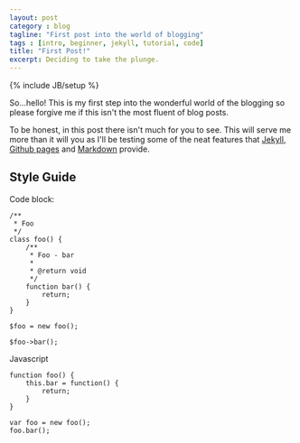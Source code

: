 ```yaml
---
layout: post
category : blog
tagline: "First post into the world of blogging"
tags : [intro, beginner, jekyll, tutorial, code]
title: "First Post!"
excerpt: Deciding to take the plunge.
---
```

{% include JB/setup %}

So...hello! This is my first step into the wonderful world of the blogging so please forgive me if this isn't the most fluent of blog posts.

To be honest, in this post there isn't much for you to see.  This will serve me more than it will you as I'll be testing some of the neat features that [Jekyll](http://jekyllrb.com/), [Github pages](https://pages.github.com/) and [Markdown](https://daringfireball.net/projects/markdown/) provide.

## Style Guide

Code block:

```prettyprint
/**
 * Foo
 */
class foo() {
    /**
     * Foo - bar
     *
     * @return void
     */
    function bar() {
        return;
    }
}

$foo = new foo();

$foo->bar();
```

Javascript
```prettyprint
function foo() {
    this.bar = function() {
        return;
    }
}

var foo = new foo();
foo.bar();
```